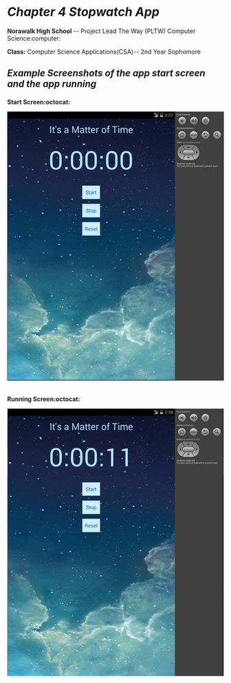 <h1><b><i>Chapter 4 Stopwatch App</i></b></h1>
<p><b>Norawalk High School</b> -- Project Lead The Way (PLTW) Computer Science:computer:</p>
<p><b>Class:</b> Computer Science Applications(CSA)-- 2nd Year Sophomore</p>
<h2><p><i>Example Screenshots of the app start screen and the app running</i></p></h2>
<p>
<b>Start Screen:octocat:</b>

![Alt text](https://github.com/TRO-draws/Stopwatch/blob/master/screenshot/static.PNG )
<br></br>

<b>Running Screen:octocat:</b>

![Alt text](https://github.com/TRO-draws/Stopwatch/blob/master/screenshot/running.PNG)

<br></br>

